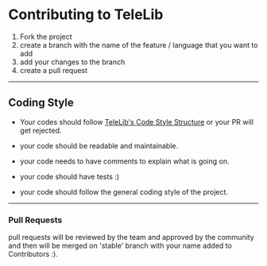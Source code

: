 # Contributing to TeleLib

1. Fork the project
2. create a branch with the name of the feature / language that you want to add
3. add your changes to the branch
4. create a pull request

---

## Coding Style

- Your codes should follow [TeleLib's Code Style Structure](/docs/structure/telelib-structure.md) or your PR will get rejected.

- your code should be readable and maintainable.
- your code needs to have comments to explain what is going on.
- your code should have tests :)
- your code should follow the general coding style of the project.


---

### Pull Requests

pull requests will be reviewed by the team and approved by the community and then will be merged on 'stable' branch with your name added to Contributors :).
